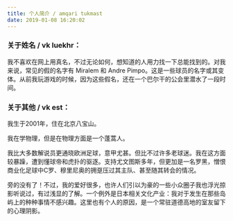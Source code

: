 ```yaml
---
title: 个人简介 / amqari tukmast
date: 2019-01-08 16:20:02
---
```


### 关于姓名 / vk luekhr：

我不喜欢在网上用真名，不过无论如何，想知道的人用力找一下总能找到的。对我来说，常见的假的名字有 Miralem 和 Andre Pimpo。这是一些球员的名字或其变体。从前我玩游戏的时候，因为这些假名，还在一个巴尔干的公会里潜水了一段时间。

### 关于其他 / vk est：

我生于2001年，住在北京八宝山。

我在学物理，但是在物理方面是一个蓬蒿人。

我比大多数解说员更通晓欧洲足球，意甲尤甚。但比不过许多老球迷。我在这方面较暴躁，遭到懂球帝和虎扑的驱逐。支持尤文图斯多年，但更加是一名罗黑，憎恨商业化足球中C罗、穆里尼奥的拥趸压过其主队、甚至随其转会的情况。

旁的没有了！不过，我的爱好很多，也许人们引以为豪的一些小众圈子我也浮光掠影听说过，有过浅显的了解。一个例外是日本相关文化产业：我对于发生在那些岛屿上的种种事情不感兴趣。这里也有个人的原因，是一个常驻道德高地的室友留下的心理阴影。

